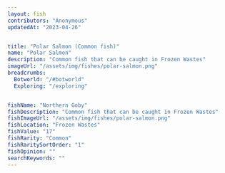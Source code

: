 ```yaml
---
layout: fish
contributors: "Anonymous"
updatedAt: "2023-04-26"


title: "Polar Salmon (Common fish)"
name: "Polar Salmon"
description: "Common fish that can be caught in Frozen Wastes"
imageUrl: "/assets/img/fishes/polar-salmon.png"
breadcrumbs:
  Botworld: "/#botworld"
  Exploring: "/exploring"


fishName: "Northern Goby"
fishDescription: "Common fish that can be caught in Frozen Wastes"
fishImageUrl: "/assets/img/fishes/polar-salmon.png"
fishLocation: "Frozen Wastes"
fishValue: "17"
fishRarity: "Common"
fishRaritySortOrder: "1"
fishOpinion: ""
searchKeywords: ""
---
```


